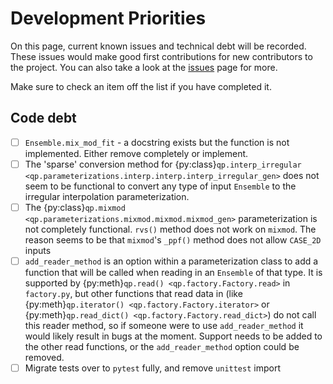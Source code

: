 # Development Priorities

On this page, current known issues and technical debt will be recorded. These issues would make good first contributions for new contributors to the project. You can also take a look at the [issues](https://github.com/LSSTDESC/qp/issues) page for more.

Make sure to check an item off the list if you have completed it.

## Code debt

- [ ] `Ensemble.mix_mod_fit` - a docstring exists but the function is not implemented. Either remove completely or implement.
- [ ] The 'sparse' conversion method for {py:class}`qp.interp_irregular <qp.parameterizations.interp.interp.interp_irregular_gen>` does not seem to be functional to convert any type of input `Ensemble` to the irregular interpolation parameterization.
- [ ] The {py:class}`qp.mixmod <qp.parameterizations.mixmod.mixmod.mixmod_gen>` parameterization is not completely functional. `rvs()` method does not work on `mixmod`. The reason seems to be that `mixmod`'s `_ppf()` method does not allow `CASE_2D` inputs
- [ ] `add_reader_method` is an option within a parameterization class to add a function that will be called when reading in an `Ensemble` of that type. It is supported by {py:meth}`qp.read() <qp.factory.Factory.read>` in `factory.py`, but other functions that read data in (like {py:meth}`qp.iterator() <qp.factory.Factory.iterator>` or {py:meth}`qp.read_dict() <qp.factory.Factory.read_dict>`) do not call this reader method, so if someone were to use `add_reader_method` it would likely result in bugs at the moment. Support needs to be added to the other read functions, or the `add_reader_method` option could be removed.
- [ ] Migrate tests over to `pytest` fully, and remove `unittest` import
